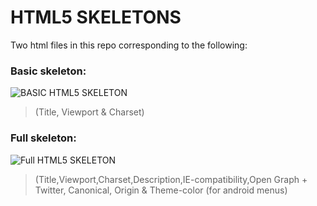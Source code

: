 # HTML5 SKELETONS

Two html files in this repo corresponding to the following:

### Basic skeleton:

![BASIC HTML5 SKELETON](https://i.imgur.com/5X7xrQa.png)
> (Title, Viewport & Charset)


### Full skeleton:

![Full HTML5 SKELETON](https://i.imgur.com/AUsAG15.png)
> (Title,Viewport,Charset,Description,IE-compatibility,Open Graph + Twitter, Canonical, Origin & Theme-color (for android menus)


